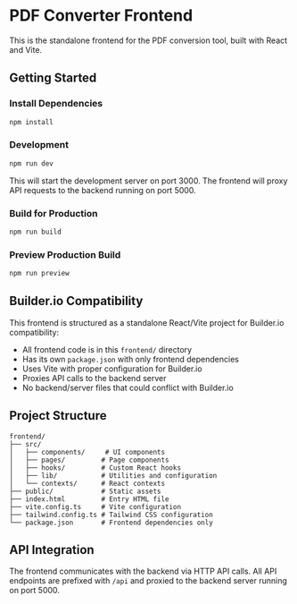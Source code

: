 # PDF Converter Frontend

This is the standalone frontend for the PDF conversion tool, built with React and Vite.

## Getting Started

### Install Dependencies
```bash
npm install
```

### Development
```bash
npm run dev
```
This will start the development server on port 3000. The frontend will proxy API requests to the backend running on port 5000.

### Build for Production
```bash
npm run build
```

### Preview Production Build
```bash
npm run preview
```

## Builder.io Compatibility

This frontend is structured as a standalone React/Vite project for Builder.io compatibility:

- All frontend code is in this `frontend/` directory
- Has its own `package.json` with only frontend dependencies
- Uses Vite with proper configuration for Builder.io
- Proxies API calls to the backend server
- No backend/server files that could conflict with Builder.io

## Project Structure

```
frontend/
├── src/
│   ├── components/     # UI components
│   ├── pages/         # Page components
│   ├── hooks/         # Custom React hooks
│   ├── lib/           # Utilities and configuration
│   └── contexts/      # React contexts
├── public/            # Static assets
├── index.html         # Entry HTML file
├── vite.config.ts     # Vite configuration
├── tailwind.config.ts # Tailwind CSS configuration
└── package.json       # Frontend dependencies only
```

## API Integration

The frontend communicates with the backend via HTTP API calls. All API endpoints are prefixed with `/api` and proxied to the backend server running on port 5000.